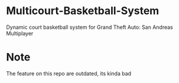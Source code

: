 # Multicourt-Basketball-System
Dynamic court basketball system for Grand Theft Auto: San Andreas Multiplayer

# Note
The feature on this repo are outdated, its kinda bad 
